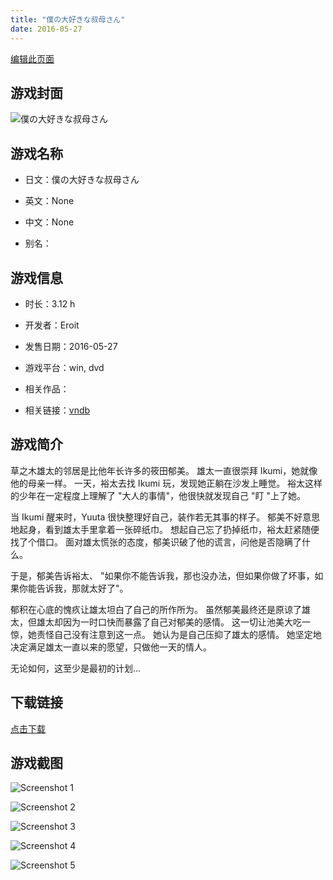 ```yaml
---
title: "僕の大好きな叔母さん"
date: 2016-05-27
---
```

[编辑此页面](https://github.com/ACG-3/ADV3-source/blob/main/source/_posts/%E5%83%95%E3%81%AE%E5%A4%A7%E5%A5%BD%E3%81%8D%E3%81%AA%E5%8F%94%E6%AF%8D%E3%81%95%E3%82%93.md)

## 游戏封面

![僕の大好きな叔母さん](https%3A//pan.timero.xyz/onedrive/img_lib_001/%E5%83%95%E3%81%AE%E5%A4%A7%E5%A5%BD%E3%81%8D%E3%81%AA%E5%8F%94%E6%AF%8D%E3%81%95%E3%82%93_cover.avif)


## 游戏名称

- 日文：僕の大好きな叔母さん
- 英文：None
- 中文：None

- 别名：


## 游戏信息

- 时长：3.12 h
- 开发者：Eroit
- 发售日期：2016-05-27
- 游戏平台：win, dvd
- 相关作品：

- 相关链接：[vndb](https://vndb.org/v19189)


## 游戏简介

草之木雄太的邻居是比他年长许多的筱田郁美。
雄太一直很崇拜 Ikumi，她就像他的母亲一样。
一天，裕太去找 Ikumi 玩，发现她正躺在沙发上睡觉。
裕太这样的少年在一定程度上理解了 "大人的事情"，他很快就发现自己 "盯 "上了她。

当 Ikumi 醒来时，Yuuta 很快整理好自己，装作若无其事的样子。
郁美不好意思地起身，看到雄太手里拿着一张碎纸巾。
想起自己忘了扔掉纸巾，裕太赶紧随便找了个借口。
面对雄太慌张的态度，郁美识破了他的谎言，问他是否隐瞒了什么。

于是，郁美告诉裕太、
"如果你不能告诉我，那也没办法，但如果你做了坏事，如果你能告诉我，那就太好了"。

郁积在心底的愧疚让雄太坦白了自己的所作所为。
虽然郁美最终还是原谅了雄太，但雄太却因为一时口快而暴露了自己对郁美的感情。
这一切让池美大吃一惊，她责怪自己没有注意到这一点。
她认为是自己压抑了雄太的感情。
她坚定地决定满足雄太一直以来的愿望，只做他一天的情人。

无论如何，这至少是最初的计划...


## 下载链接

[点击下载](https://pan.timero.xyz/onedrive/adv_lib_001/%E5%83%95%E3%81%AE%E5%A4%A7%E5%A5%BD%E3%81%8D%E3%81%AA%E5%8F%94%E6%AF%8D%E3%81%95%E3%82%93)


## 游戏截图


![Screenshot 1](https%3A//pan.timero.xyz/onedrive/img_lib_001/%E5%83%95%E3%81%AE%E5%A4%A7%E5%A5%BD%E3%81%8D%E3%81%AA%E5%8F%94%E6%AF%8D%E3%81%95%E3%82%93_Screenshot_1.avif)

![Screenshot 2](https%3A//pan.timero.xyz/onedrive/img_lib_001/%E5%83%95%E3%81%AE%E5%A4%A7%E5%A5%BD%E3%81%8D%E3%81%AA%E5%8F%94%E6%AF%8D%E3%81%95%E3%82%93_Screenshot_2.avif)

![Screenshot 3](https%3A//pan.timero.xyz/onedrive/img_lib_001/%E5%83%95%E3%81%AE%E5%A4%A7%E5%A5%BD%E3%81%8D%E3%81%AA%E5%8F%94%E6%AF%8D%E3%81%95%E3%82%93_Screenshot_3.avif)

![Screenshot 4](https%3A//pan.timero.xyz/onedrive/img_lib_001/%E5%83%95%E3%81%AE%E5%A4%A7%E5%A5%BD%E3%81%8D%E3%81%AA%E5%8F%94%E6%AF%8D%E3%81%95%E3%82%93_Screenshot_4.avif)

![Screenshot 5](https%3A//pan.timero.xyz/onedrive/img_lib_001/%E5%83%95%E3%81%AE%E5%A4%A7%E5%A5%BD%E3%81%8D%E3%81%AA%E5%8F%94%E6%AF%8D%E3%81%95%E3%82%93_Screenshot_5.avif)

